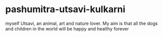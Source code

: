 # pashumitra-utsavi-kulkarni
myself Utsavi, an animal, art and nature lover. My aim is that all the dogs and children in the world will be happy and healthy forever
